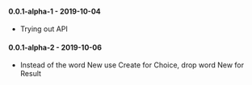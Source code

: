 #### 0.0.1-alpha-1 - 2019-10-04
* Trying out API
#### 0.0.1-alpha-2 - 2019-10-06
* Instead of the word New use Create for Choice, drop word New for Result
